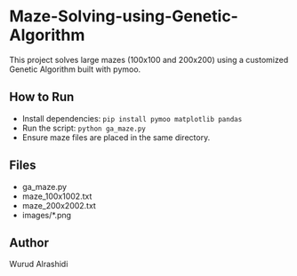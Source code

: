 # Maze-Solving-using-Genetic-Algorithm


This project solves large mazes (100x100 and 200x200) using a customized Genetic Algorithm built with pymoo.

## How to Run
- Install dependencies: `pip install pymoo matplotlib pandas`
- Run the script: `python ga_maze.py`
- Ensure maze files are placed in the same directory.

## Files
- ga_maze.py
- maze_100x1002.txt
- maze_200x2002.txt
- images/*.png

## Author
Wurud Alrashidi
